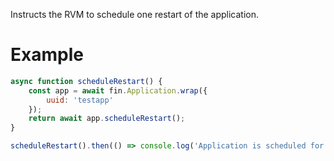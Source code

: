 Instructs the RVM to schedule one restart of the application.
# Example

```js
async function scheduleRestart() {
    const app = await fin.Application.wrap({
        uuid: 'testapp'
    });
    return await app.scheduleRestart();
}

scheduleRestart().then(() => console.log('Application is scheduled for restart.')).catch(err => console.error(err));
```